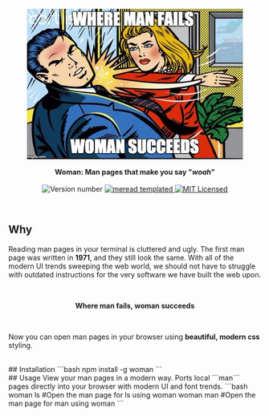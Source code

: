 <p align="center">
  <a><img src="media/womanSlap.png" title="Made at imgflip.com"/></a>
</p>
<p align="center">
  <b>
    Woman: Man pages that make you say "<i>woah</i>"
  </b>

  <br>
  <br><img src="https://img.shields.io/badge/version-0.*.*--prelaunch-brightgreen.svg" alt="Version number" />

  <a href = "https://github.com/dawsonbotsford/meread">
    <img src="https://img.shields.io/badge/meread-templated-4BD2A9.svg" alt="meread templated" />
  </a>
  
  <a href="LICENSE">
    <img src="https://img.shields.io/badge/license-MIT-blue.svg" alt="MIT Licensed" />
  </a>


</p>

<br>

## Why
Reading man pages in your terminal is cluttered and ugly. The first man page was written in **1971**, and they still look the same. With all of the modern UI trends sweeping the web world, we should not have to struggle with outdated instructions for the very software we have built the web upon.

<br>
<p align="center">
  <b>Where man fails, woman succeeds</b>
</p>
<br>

Now you can open man pages in your browser using **beautiful, modern css** styling.

<br>
## Installation
 ```bash
npm install -g woman
```

<br>
## Usage
View your man pages in a modern way. Ports local ```man``` pages directly into your browser with modern UI and font trends.
```bash
woman ls    #Open the man page for ls using woman
woman man   #Open the man page for man using woman
```
